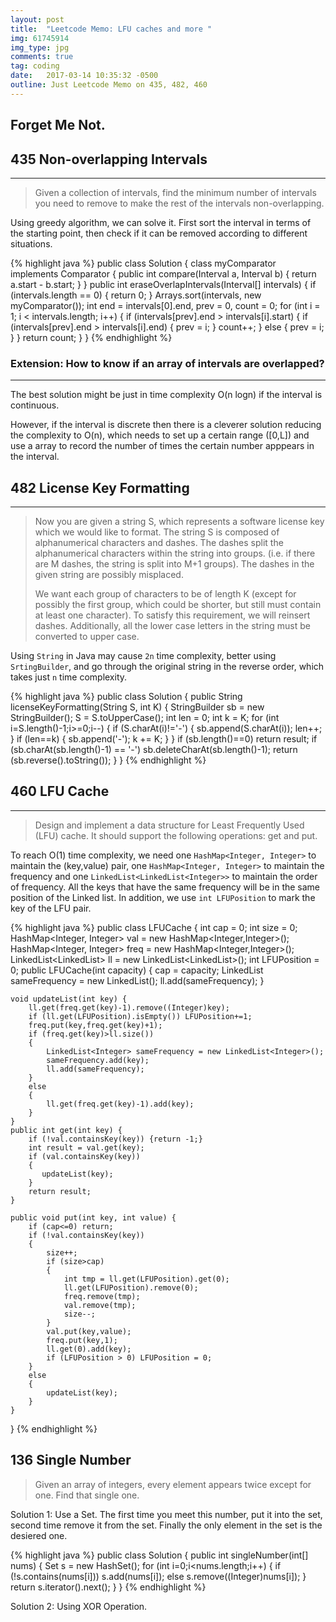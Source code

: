 ```yaml
---
layout: post
title:  "Leetcode Memo: LFU caches and more "
img: 61745914
img_type: jpg
comments: true
tag: coding
date:   2017-03-14 10:35:32 -0500
outline: Just Leetcode Memo on 435, 482, 460 
---
```


Forget Me Not.
---
## 435 Non-overlapping Intervals
---
>Given a collection of intervals, find the minimum number of intervals you need to remove to make the rest of the intervals non-overlapping.

Using greedy algorithm, we can solve it. First sort the interval in terms of the starting point, then check if it can be removed according to different situations.

{% highlight java %}
public class Solution {
    class myComparator implements Comparator<Interval> {
        public int compare(Interval a, Interval b) {
            return a.start - b.start;
        }
    }
    public int eraseOverlapIntervals(Interval[] intervals) {
        if (intervals.length == 0) {
            return 0;
        }
        Arrays.sort(intervals, new myComparator());
        int end = intervals[0].end, prev = 0, count = 0;
        for (int i = 1; i < intervals.length; i++) {
            if (intervals[prev].end > intervals[i].start) {
                if (intervals[prev].end > intervals[i].end) {
                    prev = i;
                }
                count++;
            } else {
                prev = i;
            }
        }
        return count;
    }
}
{% endhighlight %}

### Extension: How to know if an array of intervals are overlapped?
---
The best solution might be just in time complexity O(n logn) if the interval is continuous. 

However, if the interval is discrete then there is a cleverer solution reducing the complexity to O(n), which needs to set up a certain range ([0,L]) and use a array to record the number of times the certain number apppears in the interval.

## 482 License Key Formatting
---
>Now you are given a string S, which represents a software license key which we would like to format. The string S is composed of alphanumerical characters and dashes. The dashes split the alphanumerical characters within the string into groups. (i.e. if there are M dashes, the string is split into M+1 groups). The dashes in the given string are possibly misplaced.
>
>We want each group of characters to be of length K (except for possibly the first group, which could be shorter, but still must contain at least one character). To satisfy this requirement, we will reinsert dashes. Additionally, all the lower case letters in the string must be converted to upper case.

Using `String` in Java may cause `2n` time complexity, better using `SrtingBuilder`, and go through the original string in the reverse order, which takes just `n` time complexity.

{% highlight java %}
public class Solution {
    public String licenseKeyFormatting(String S, int K) {
        StringBuilder sb = new StringBuilder();
        S = S.toUpperCase();
        int len = 0;
        int k = K;
        for (int i=S.length()-1;i>=0;i--)
        {
            if (S.charAt(i)!='-')
            {
                sb.append(S.charAt(i));
                len++;
            }
            if (len==k) 
            {
                sb.append('-');
                k += K;
            }
        }
        if (sb.length()==0) return result;
        if (sb.charAt(sb.length()-1) == '-')
            sb.deleteCharAt(sb.length()-1);
        return (sb.reverse().toString());
    }
}
{% endhighlight %}

## 460 LFU Cache
---
>Design and implement a data structure for Least Frequently Used (LFU) cache. It should support the following operations: get and put.

To reach O(1) time complexity, we need one `HashMap<Integer, Integer>` to maintain the (key,value) pair, one `HashMap<Integer, Integer>` to maintain the frequency and one `LinkedList<LinkedList<Integer>>` to maintain the order of frequency. All the keys that have the same frequency will be in the same position of the Linked list. In addition, we use `int LFUPosition` to mark the key of the LFU pair.


{% highlight java %}
public class LFUCache {
    int cap = 0;
    int size = 0;
    HashMap<Integer, Integer> val = new HashMap<Integer,Integer>();
    HashMap<Integer, Integer> freq = new HashMap<Integer,Integer>();
    LinkedList<LinkedList<Integer>> ll = new LinkedList<LinkedList<Integer>>();
    int LFUPosition = 0;
    public LFUCache(int capacity) {
        cap = capacity;
        LinkedList<Integer> sameFrequency = new LinkedList<Integer>();
        ll.add(sameFrequency);
    }
    
    void updateList(int key) {
        ll.get(freq.get(key)-1).remove((Integer)key);
        if (ll.get(LFUPosition).isEmpty()) LFUPosition+=1;
        freq.put(key,freq.get(key)+1);
        if (freq.get(key)>ll.size())
        {
            LinkedList<Integer> sameFrequency = new LinkedList<Integer>();
            sameFrequency.add(key);
            ll.add(sameFrequency);
        }
        else
        {
            ll.get(freq.get(key)-1).add(key);
        }        
    }
    public int get(int key) {
        if (!val.containsKey(key)) {return -1;}
        int result = val.get(key);
        if (val.containsKey(key))
        {
           updateList(key);
        }        
        return result;
    }
    
    public void put(int key, int value) {
        if (cap<=0) return;
        if (!val.containsKey(key))
        {
            size++;
            if (size>cap)
            {
                int tmp = ll.get(LFUPosition).get(0);
                ll.get(LFUPosition).remove(0);
                freq.remove(tmp);
                val.remove(tmp);
                size--;
            }
            val.put(key,value);
            freq.put(key,1);
            ll.get(0).add(key);
            if (LFUPosition > 0) LFUPosition = 0;
        }
        else
        {
            updateList(key);
        }
    }
}
{% endhighlight %}

## 136 Single Number
>Given an array of integers, every element appears twice except for one. Find that single one.

Solution 1: Use a Set. The first time you meet this number, put it into the set, second time remove it from the set. Finally the only element in the set is the desiered one.

{% highlight java %}
public class Solution {
    public int singleNumber(int[] nums) {
        Set<Integer> s = new HashSet<Integer>();
        for (int i=0;i<nums.length;i++)
        {
            if (!s.contains(nums[i]))
                s.add(nums[i]);
            else s.remove((Integer)nums[i]);
        }
        return s.iterator().next();
    }
}
{% endhighlight %}

Solution 2: Using XOR Operation.

